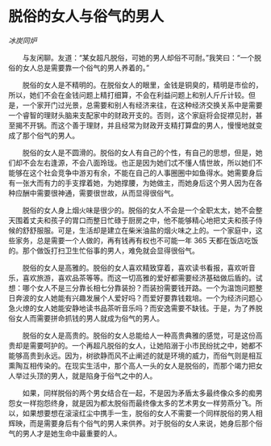 # 脱俗的女人与俗气的男人

*冰炭同炉*

　　与友闲聊。友道：“某女超凡脱俗，可她的男人却俗不可耐。”我笑曰：“一个脱俗的女人总是需要靠一个俗气的男人养着的。”

　　脱俗的女人是不精明的。在脱俗女人的眼里，金钱是铜臭的，精明是市侩的，所以，她们不会在金钱问题上精打细算，不会在利益问题上和别人斤斤计较。但是，一个家开门过光景，总需要和别人有经济来往，在这种经济交换关系中是需要一个睿智的理财头脑来支配家中的财政开支的。否则，这个家庭将会捉襟见肘，甚至揭不开锅。而这个善于理财，并且经常为财政开支精打算盘的男人，慢慢地就变成了那个俗气的男人。

　　脱俗的女人是不圆滑的。脱俗的女人有自己的个性，有自己的思想，但是，她们却不会左右逢源，不会八面玲珑。也正是因为她们忒不懂人情世故，所以她们不能够在这个社会竞争中游刃有余，不能在自己的人事圈圈中如鱼得水。她需要身后有一张大而有力的手支撑着她，为她撑腰，为她做主，而她身后这个男人因为在各种应酬中需要很神通，需要很世故，从而显得很俗气。

　　脱俗的女人身上烟火味是很少的。脱俗的女人不会是一个全职太太，她不会整天围着丈夫和孩子的胃口而整日忙碌于厨房之中，他不能够精心地把丈夫和孩子侍候的舒舒服服。可是，生活却是建立在柴米油盐的烟火味之上的。一个家庭中，这些家务，总是需要一个人做的，再有钱再有权也不可能一年 365 天都在饭店吃饭的。那个做饭打扫卫生忙俗事的男人，难免就会显得很俗气。

　　脱俗的女人是高雅的。脱俗的女人喜欢精致穿着，喜欢读书看报，喜欢听音乐，喜欢旅游，喜欢品茶等等。而这一切高雅的爱好都需要经济基础做后盾的。试想：哪个女人不是三分靠长相七分靠装扮？而装扮需要钱开路。一个为温饱问题整日奔波的女人她能有兴趣发展个人爱好吗？而爱好要靠钱栽培。一个为经济问题心急火燎的女人她能安静地读书品茶听音乐吗？而安逸需要不缺钱。于是，为了养脱俗女人而需要拼命抓钱的男人就成为俗气的男人。

　　脱俗的女人是高贵的。脱俗的女人总能给人一种高贵典雅的感觉，可是这份高贵却是需要呵护的。一个再超凡脱俗的女人，让她陷溺于小市民纷扰之中，她都不能够高贵到永远。因为，树欲静而风不止阐述的就是环境的威力，而俗气则是相互熏陶互相传染的。在现实生活中，那个高人一头的女人是脱俗的，而那个竭力把女人举过头顶的男人，就是陷身于俗气之中的人。

　　如果，同样脱俗的两个男女结合在一起，不是因为矛盾太多最终像众多的痴男怨女一样抱怨终身，就是因为都太脱俗而最终像太多的艺术男女一样劳燕分飞。所以，如果想要想在滚滚红尘中携手一生，脱俗的女人不需要一个同样脱俗的男人相辉映，而是需要身后有个俗气的男人来供养。对于脱俗的女人来说，她身后那个俗气的男人才是她生命中最重要的人。